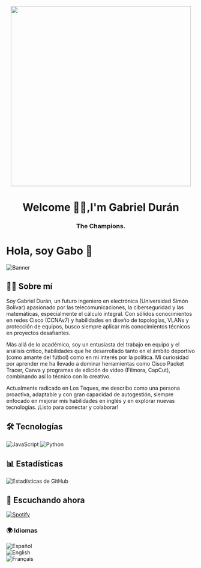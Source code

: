 <div id="header" align="center">      
    <img src="https://github.com/DuranTTV/TuUsuario/blob/main/assets/4Xnj.gif?raw=true" width="480" />
    <h1 align="center">Welcome 🌚🌙,I'm Gabriel Durán</h1>
    <h3 align="center">The Champions.</h3>
</div>

    
    
# Hola, soy Gabo 👋  

![Banner](https://github.com/DuranTTV/DuranTTV/blob/main/assets/banner.gif)  

## 👨‍💻 Sobre mí  

Soy Gabriel Durán, un futuro ingeniero en electrónica (Universidad Simón Bolívar) apasionado por las telecomunicaciones, la ciberseguridad y las matemáticas, especialmente el cálculo integral. Con sólidos conocimientos en redes Cisco (CCNAv7) y habilidades en diseño de topologías, VLANs y protección de equipos, busco siempre aplicar mis conocimientos técnicos en proyectos desafiantes.

Más allá de lo académico, soy un entusiasta del trabajo en equipo y el análisis crítico, habilidades que he desarrollado tanto en el ámbito deportivo (como amante del fútbol) como en mi interés por la política. Mi curiosidad por aprender me ha llevado a dominar herramientas como Cisco Packet Tracer, Canva y programas de edición de video (Filmora, CapCut), combinando así lo técnico con lo creativo.

Actualmente radicado en Los Teques, me describo como una persona proactiva, adaptable y con gran capacidad de autogestión, siempre enfocado en mejorar mis habilidades en inglés y en explorar nuevas tecnologías. ¡Listo para conectar y colaborar!

## 🛠 Tecnologías  
![JavaScript](https://img.shields.io/badge/JavaScript-F7DF1E?style=for-the-badge&logo=javascript&logoColor=black)
![Python](https://img.shields.io/badge/Python-3776AB?style=for-the-badge&logo=python&logoColor=white)  

## 📊 Estadísticas  
![Estadísticas de GitHub](https://github-readme-stats.vercel.app/api?username=DuranTTV&show_icons=true&theme=radical)  

## 🎵 Escuchando ahora  
[![Spotify](https://novatorem.vercel.app/api/spotify)](https://open.spotify.com/user/j6tm93mrg9prbeymia0t7lnic?si=8b095f25a99e4a46)


### 🌍 Idiomas  
![Español](https://img.shields.io/badge/Español-Nativo-brightgreen?style=flat&logo=duolingo)  
![English](https://img.shields.io/badge/English-Básico-yellow?style=flat&logo=duolingo)  
![Français](https://img.shields.io/badge/Français-Básico-blue?style=flat&logo=duolingo)  





